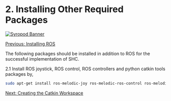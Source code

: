 # 2. Installing Other Required Packages

[![Syropod Banner](https://i.imgur.com/QyMTwG3.jpg "CSIRO Robotics")](https://research.csiro.au/robotics/)

[Previous: Installing ROS](shc_pc_install_ros.md)

The following packages should be installed in addition to ROS for the successful implementation of SHC.

2.1 Install ROS joystick, ROS control, ROS controllers and python catkin tools packages by,

```bash
sudo apt-get install ros-melodic-joy ros-melodic-ros-control ros-melodic-ros-controllers python-catkin-tools
```

[Next: Creating the Catkin Workspace](shc_pc_create_workspace.md)
